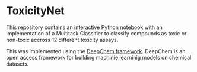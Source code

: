 # ToxicityNet
This repository contains an interactive Python notebook with an implementation of a Multitask Classifier to classify compounds as toxic or non-toxic accross 12 different toxicity assays. 

This was implemented using the [DeepChem framework](https://github.com/deepchem/deepchem). DeepChem is an open access framework for building machinie learninig models on chemical datasets. 



